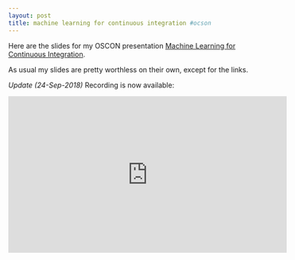 ```yaml
---
layout: post
title: machine learning for continuous integration #ocson
---
```


Here are the slides for my OSCON presentation [Machine Learning for
Continuous Integration](http://bit.ly/ml-4-ci).

As usual my slides are pretty worthless on their own, except for the links.

*Update (24-Sep-2018)* Recording is now available:

<iframe width="560" height="315" src="https://www.youtube.com/embed/yWl-AMMN-ug?rel=0" frameborder="0" allow="autoplay; encrypted-media" allowfullscreen></iframe>

<a href="https://brid.gy/publish/twitter"></a>
